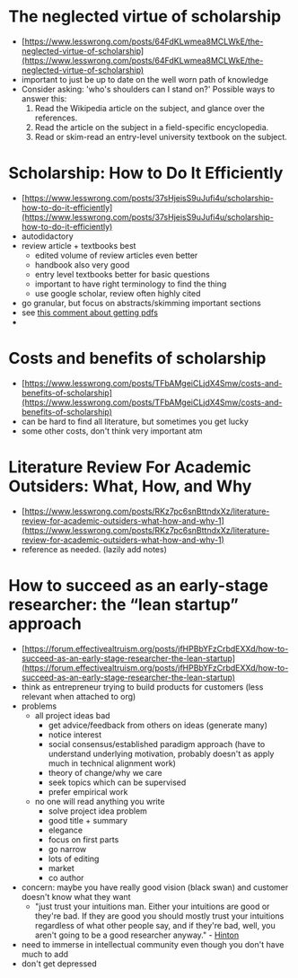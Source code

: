 # The neglected virtue of scholarship 
- [https://www.lesswrong.com/posts/64FdKLwmea8MCLWkE/the-neglected-virtue-of-scholarship](https://www.lesswrong.com/posts/64FdKLwmea8MCLWkE/the-neglected-virtue-of-scholarship)
- important to just be up to date on the well worn path of knowledge
- Consider asking: 'who's shoulders can I stand on?' Possible ways to answer this:
  1. Read the Wikipedia article on the subject, and glance over the references.
  2. Read the article on the subject in a field-specific encyclopedia.
  3. Read or skim-read an entry-level university textbook on the subject.

# Scholarship: How to Do It Efficiently
- [https://www.lesswrong.com/posts/37sHjeisS9uJufi4u/scholarship-how-to-do-it-efficiently](https://www.lesswrong.com/posts/37sHjeisS9uJufi4u/scholarship-how-to-do-it-efficiently)
- autodidactory
- review article + textbooks best 
  - edited volume of review articles even better
  - handbook also very good
  - entry level textbooks better for basic questions
  - important to have right terminology to find the thing
  - use google scholar, review often highly cited 
- go granular, but focus on abstracts/skimming important sections
- see [this comment about getting pdfs](https://www.lesswrong.com/posts/37sHjeisS9uJufi4u/scholarship-how-to-do-it-efficiently?commentId=9CyMrowH93Na6qdbN)
- 

# Costs and benefits of scholarship
- [https://www.lesswrong.com/posts/TFbAMgeiCLjdX4Smw/costs-and-benefits-of-scholarship](https://www.lesswrong.com/posts/TFbAMgeiCLjdX4Smw/costs-and-benefits-of-scholarship)
- can be hard to find all literature, but sometimes you get lucky
- some other costs, don't think very important atm

# Literature Review For Academic Outsiders: What, How, and Why
- [https://www.lesswrong.com/posts/RKz7pc6snBttndxXz/literature-review-for-academic-outsiders-what-how-and-why-1](https://www.lesswrong.com/posts/RKz7pc6snBttndxXz/literature-review-for-academic-outsiders-what-how-and-why-1)
- reference as needed. (lazily add notes)

# How to succeed as an early-stage researcher: the “lean startup” approach
- [https://forum.effectivealtruism.org/posts/jfHPBbYFzCrbdEXXd/how-to-succeed-as-an-early-stage-researcher-the-lean-startup](https://forum.effectivealtruism.org/posts/jfHPBbYFzCrbdEXXd/how-to-succeed-as-an-early-stage-researcher-the-lean-startup)
- think as entrepreneur trying to build products for customers (less relevant
  when attached to org)
- problems
  - all project ideas bad
    - get advice/feedback from others on ideas (generate many)
    - notice interest
    - social consensus/established paradigm approach (have to understand
      underlying motivation, probably doesn't as apply much in technical
      alignment work)
    - theory of change/why we care
    - seek topics which can be supervised
    - prefer empirical work
  - no one will read anything you write
    - solve project idea problem
    - good title + summary
    - elegance
    - focus on first parts
    - go narrow
    - lots of editing
    - market
    - co author
- concern: maybe you have really good vision (black swan) and customer doesn't
  know what they want
  - "just trust your intuitions man. Either your intuitions are good or they're
    bad. If they are good you should mostly trust your intuitions regardless of
    what other people say, and if they're bad, well, you aren't going to be a
    good researcher anyway." - [Hinton](https://www.youtube.com/watch?v=-eyhCTvrEtE)
- need to immerse in intellectual community even though you don't have much to
  add
- don't get depressed
